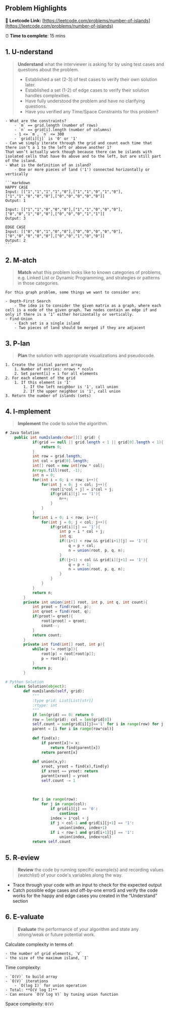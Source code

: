 ## Problem Highlights

🔗 **Leetcode Link:** [https://leetcode.com/problems/number-of-islands](https://leetcode.com/problems/number-of-islands)

⏰ **Time to complete**: 15 mins

## 1. **U-nderstand**

> **Understand** what the interviewer is asking for by using test cases and questions about the problem.
> 
> - Established a set (2-3) of test cases to verify their own solution later.
> - Established a set (1-2) of edge cases to verify their solution handles complexities.
> - Have fully understood the problem and have no clarifying questions.
> - Have you verified any Time/Space Constraints for this problem?

    - What are the constraints?
        - `m` == grid.length (number of rows)
        - `n` == grid[i].length (number of columns)
        - 1 <= `m`, `n` <= 300
        - `grid[i][j]` is '0' or '1'
    - Can we simply iterate through the grid and count each time that there isn’t a 1 to the left or above another 1? 
    That won’t actually work though because there can be islands with isolated cells that have 0s above and to the left, but are still part of the island.
    - What is the definition of an island?
        - One or more pieces of land ('1') connected horizontally or vertically
    
    ```markdown
    HAPPY CASE
    Input: [["1","1","1","1","0"],["1","1","0","1","0"],["1","1","0","0","0"],["0","0","0","0","0"]]
    Output: 1
    
    Input: [["1","1","0","0","0"],["1","1","0","0","0"],["0","0","1","0","0"],["0","0","0","1","1"]]
    Output: 3
    
    EDGE CASE
    Input: [["0","0","1","0","0"],["0","0","0","0","0"],["0","0","0","0","0"],["0","0","1","0","0"]]
    Output: 2
    ```
    
## 2. M-atch
    
> **Match** what this problem looks like to known categories of problems, e.g. Linked List or Dynamic Programming, and strategies or patterns in those categories.

    For this graph problem, some things we want to consider are:
    
    - Depth-First Search
        - The idea is to consider the given matrix as a graph, where each cell is a node of the given graph. Two nodes contain an edge if and only if there is a ‘1’ either horizontally or vertically.
    - Find-Union
        - Each set is a single island
        - Two pieces of land should be merged if they are adjacent
## 3. P-lan
    
> **Plan** the solution with appropriate visualizations and pseudocode.
    
    1. Create the initial parent array
        1. Number of entries: nrows * ncols
        2. Set parent[i] = i for all elements
    2. For each element of the grid
        1. If this element is '1'
            1. If the left neighbor is '1', call union
            2. If the upper neighbor is '1', call union
    3. Return the number of islands (sets)

## 4. I-mplement

> **Implement** the code to solve the algorithm.

     
```java
# Java Solution
    public int numIslands(char[][] grid) {
            if(grid == null || grid.length < 1 || grid[0].length < 1){
                return 0;
            }
            int row = grid.length;
            int col = grid[0].length;
            int[] root = new int[row * col];
            Arrays.fill(root, -1);
            int n = 0;
            for(int i = 0; i < row; i++){
                for(int j = 0; j < col; j++){
                    root[i*col + j] = i*col + j;
                    if(grid[i][j] == '1'){
                        n++;
                    }
                }
            }
            for(int i = 0; i < row; i++){
                for(int j = 0; j < col; j++){
                    if(grid[i][j] == '1'){
                        int p = i * col + j;
                        int q;
                        if((i+1) < row && grid[i+1][j] == '1'){
                            q = p + col;
                            n = union(root, p, q, n);
                        }
                        if((j+1) < col && grid[i][j+1] == '1'){
                            q = p + 1;
                            n = union(root, p, q, n);
                        }
                    }
                }
            }
            return n;
        }
        private int union(int[] root, int p, int q, int count){
            int proot = find(root, p);
            int qroot = find(root, q);
            if(proot!= qroot){
                root[proot] = qroot;
                count--;
            }
            return count;
        }
        private int find(int[] root, int p){
            while(p != root[p]){
                root[p] = root[root[p]];
                p = root[p];
            }
            return p;
        }
```
    


```python
# Python Solution
    class Solution(object):
        def numIslands(self, grid):
            """
            :type grid: List[List[str]]
            :rtype: int
            """
            if len(grid) == 0: return 0
            row = len(grid); col = len(grid[0])
            self.count = sum(grid[i][j]=='1' for i in range(row) for j in range(col))
            parent = [i for i in range(row*col)]
            
            def find(x):
                if parent[x]!= x:
                    return find(parent[x])
                return parent[x]
            
            def union(x,y):
                xroot, yroot = find(x),find(y)
                if xroot == yroot: return 
                parent[xroot] = yroot
                self.count -= 1
            
            
            
            for i in range(row):
                for j in range(col):
                    if grid[i][j] == '0':
                        continue
                    index = i*col + j
                    if j < col-1 and grid[i][j+1] == '1':
                        union(index, index+1)
                    if i < row-1 and grid[i+1][j] == '1':
                        union(index, index+col)
            return self.count
```
    
## 5. R-eview

> **Review** the code by running specific example(s) and recording values (watchlist) of your code's variables along the way.

- Trace through your code with an input to check for the expected output
- Catch possible edge cases and off-by-one errorS and verify the code works for the happy and edge cases you created in the “Understand” section
    
## 6. E-valuate

> **Evaluate** the performance of your algorithm and state any strong/weak or future potential work.
    
Calculate complexity in terms of:
    
    - the number of grid elements, `V`
    - the size of the maximum island, `I`

Time complexity:
    
    - `O(V)` to build array
    - `O(V)` iterations
        - `O(log I)` for union operation
    - Total: **O(V log I)**
    - Can ensure `O(V log V)` by tuning union function
    
Space complexity: `O(V)`